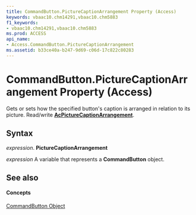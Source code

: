 ```yaml
---
title: CommandButton.PictureCaptionArrangement Property (Access)
keywords: vbaac10.chm14291,vbaac10.chm5883
f1_keywords:
- vbaac10.chm14291,vbaac10.chm5883
ms.prod: ACCESS
api_name:
- Access.CommandButton.PictureCaptionArrangement
ms.assetid: b33ce40a-b247-9d69-c06d-17c822c80283
---
```



# CommandButton.PictureCaptionArrangement Property (Access)

Gets or sets how the specified button's caption is arranged in relation to its picture. Read/write  **[AcPictureCaptionArrangement](acpicturecaptionarrangement-enumeration-access.md)**.


## Syntax

 _expression_. **PictureCaptionArrangement**

 _expression_ A variable that represents a **CommandButton** object.


## See also


#### Concepts


[CommandButton Object](commandbutton-object-access.md)

